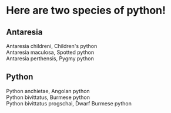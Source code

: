 <p>&nbsp;</p>
<h1>Here are two species of python!</h1>
<h2><strong>Antaresia</strong></h2>
<p>Antaresia childreni, Children's python<br />Antaresia maculosa, Spotted python<br />Antaresia perthensis, Pygmy python</p>
<h2>Python</h2>
<p>Python anchietae, Angolan python<br />Python bivittatus, Burmese python<br />Python bivittatus progschai, Dwarf Burmese python</p>
